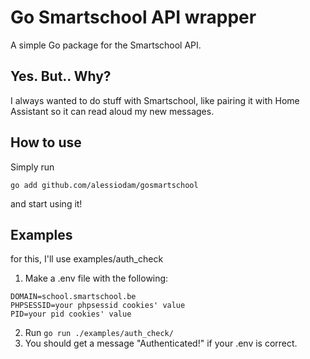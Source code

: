 # Go Smartschool API wrapper
A simple Go package for the Smartschool API.

## Yes. But.. Why?
I always wanted to do stuff with Smartschool, like pairing it with Home Assistant so it can read aloud my new messages.

## How to use

Simply run
```shell
go add github.com/alessiodam/gosmartschool
```
and start using it!


## Examples

for this, I'll use examples/auth_check

1. Make a .env file with the following:
```dotenv
DOMAIN=school.smartschool.be
PHPSESSID=your phpsessid cookies' value
PID=your pid cookies' value
```
2. Run `go run ./examples/auth_check/`
3. You should get a message "Authenticated!" if your .env is correct.
